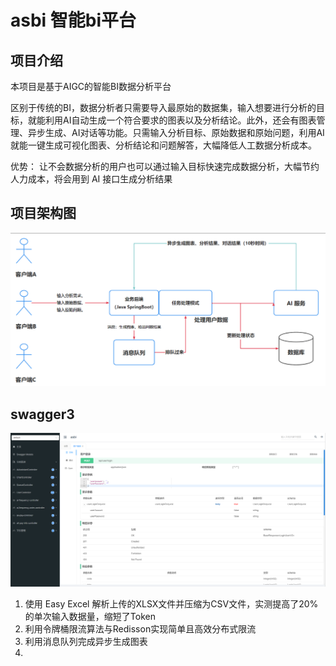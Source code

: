 # asbi 智能bi平台
## 项目介绍
本项目是基于AIGC的智能BI数据分析平台

区别于传统的BI，数据分析者只需要导入最原始的数据集，输入想要进行分析的目标，就能利用AI自动生成一个符合要求的图表以及分析结论。此外，还会有图表管理、异步生成、AI对话等功能。只需输入分析目标、原始数据和原始问题，利用AI就能一键生成可视化图表、分析结论和问题解答，大幅降低人工数据分析成本。

优势： 让不会数据分析的用户也可以通过输入目标快速完成数据分析，大幅节约人力成本，将会用到 AI 接口生成分析结果

## 项目架构图
![](images/1.png)
## swagger3
![](images/2.png)

1. 使用 Easy Excel 解析上传的XLSX文件并压缩为CSV文件，实测提高了20%的单次输入数据量，缩短了Token
2. 利用令牌桶限流算法与Redisson实现简单且高效分布式限流
3. 利用消息队列完成异步生成图表
4. 